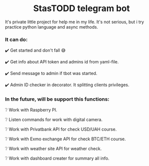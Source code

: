 <h1 align="center">StasTODD telegram bot </h1>

It's private little project for help me in my life. It's not serious, but i try practice python language and async methods. 

### It can do:
✔️ Get started and don't fall 😅

✔️ Get info about API token and admins id from yaml-file. 

✔️ Send message to admin if tbot was started.

✔️ Admin ID checker in decorator. It splitting clients privileges.

### In the future, will be support this functions:
❔ Work with Raspberry PI.

❔ Listen commands for work with digital camera.

❔ Work with Privatbank API for check USD/UAH course.

❔ Work with Exmo exchange API for check BTC/ETH course.

❔ Work with weather site API for weather check.

❔ Work with dashboard creater for summary all info.